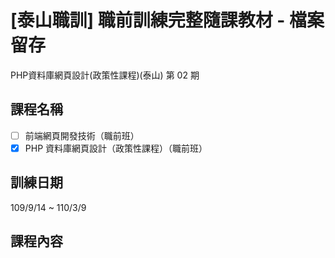 # [泰山職訓] 職前訓練完整隨課教材 - 檔案留存
PHP資料庫網頁設計(政策性課程)(泰山) 第 02 期

## 課程名稱
- [ ] 前端網頁開發技術（職前班）
- [x] PHP 資料庫網頁設計（政策性課程）（職前班）

## 訓練日期 
109/9/14 ~ 110/3/9

## 課程內容
<!-- - JavaScript 程式基礎 (24 小時）-開發環境設定、程式邏輯概念
- jQuery 函式庫操作 (24 小時）-函式庫介紹、實例演練
- JavaScript 實作應用 (32 小時）-常用套件介紹、動態網頁技術實作 -->

